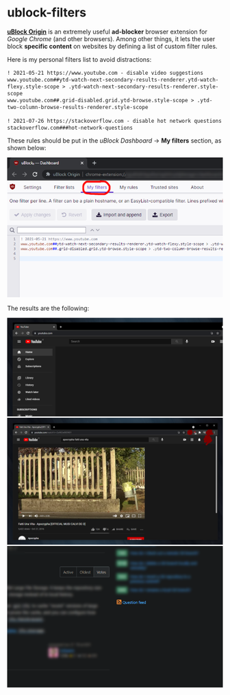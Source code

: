 # ublock-filters

[**uBlock Origin**](https://github.com/gorhill/uBlock) is an extremely useful **ad-blocker** browser extension for *Google Chrome* (and other browsers). Among other things, it lets the user block **specific content** on websites by defining a list of custom filter rules.

Here is my personal filters list to avoid distractions:

```
! 2021-05-21 https://www.youtube.com - disable video suggestions
www.youtube.com##ytd-watch-next-secondary-results-renderer.ytd-watch-flexy.style-scope > .ytd-watch-next-secondary-results-renderer.style-scope
www.youtube.com##.grid-disabled.grid.ytd-browse.style-scope > .ytd-two-column-browse-results-renderer.style-scope

! 2021-07-26 https://stackoverflow.com - disable hot network questions
stackoverflow.com###hot-network-questions
```

These rules should be put in the *uBlock Dashboard* &rarr; **My filters** section, as shown below:

![](img/screen-01.png)

The results are the following:

![](img/results-01.png)
![](img/results-02.png)
![](img/results-03.png)
